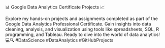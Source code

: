 📊 Google Data Analytics Certificate Projects 📈

Explore my hands-on projects and assignments completed as part of the Google Data Analytics Professional Certificate. Gain insights into data cleaning, analysis, and visualization using tools like spreadsheets, SQL, R programming, and Tableau. Ready to dive into the world of data analytics! 💻🔍 #DataScience #DataAnalytics #GitHubProjects
